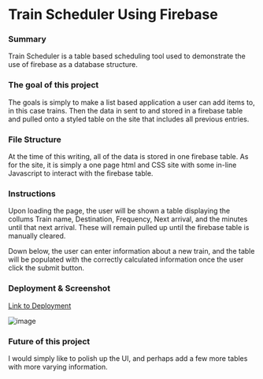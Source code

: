 # Train Scheduler Using Firebase


### Summary
Train Scheduler is a table based scheduling tool used to demonstrate the use of firebase as a database structure. 

### The goal of this project
The goals is simply to make a list based application a user can add items to, in this case trains. Then the data in sent to and stored in a firebase table and pulled onto a styled table on the site that includes all previous entries. 

### File Structure
At the time of this writing, all of the data is stored in one firebase table. As for the site, it is simply a one page html and CSS site with some in-line Javascript to interact with the firebase table. 

### Instructions
Upon loading the page, the user will be shown a table displaying the collums Train name, Destination, Frequency, Next arrival, and the minutes until that next arrival. These will remain pulled up until the firebase table is manually cleared. 

Down below, the user can enter information about a new train, and the table will be populated with the correctly calculated information once the user click the submit button. 

### Deployment & Screenshot
[Link to Deployment](https://jwilly117.github.io/FireBase-Train-Scheduler/)

![image](https://imgur.com/ggBkRal.png)

### Future of this project
I would simply like to polish up the UI, and perhaps add a few more tables with more varying information. 
